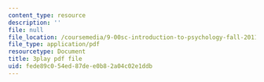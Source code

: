 ```yaml
---
content_type: resource
description: ''
file: null
file_location: /coursemedia/9-00sc-introduction-to-psychology-fall-2011/fede89c054ed87dee0b82a04c02e1ddb_QvK6YdFKMY8.pdf
file_type: application/pdf
resourcetype: Document
title: 3play pdf file
uid: fede89c0-54ed-87de-e0b8-2a04c02e1ddb
---
```


